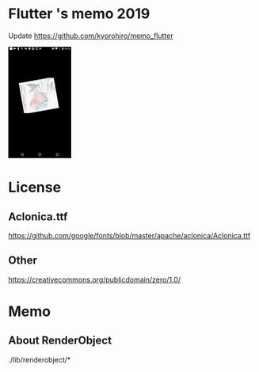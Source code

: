 # Flutter 's memo 2019

Update https://github.com/kyorohiro/memo_flutter

![エビフライトライアングル](demo.gif "サンプル")

# License
## Aclonica.ttf
https://github.com/google/fonts/blob/master/apache/aclonica/Aclonica.ttf

## Other
https://creativecommons.org/publicdomain/zero/1.0/


# Memo
## About RenderObject
./lib/renderobject/*
